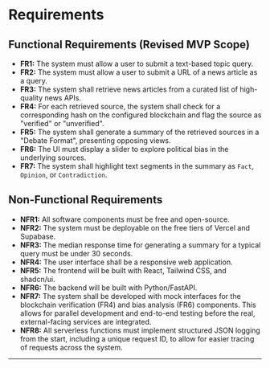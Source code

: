 # Requirements

## Functional Requirements (Revised MVP Scope)
*   **FR1:** The system must allow a user to submit a text-based topic query.
*   **FR2:** The system must allow a user to submit a URL of a news article as a query.
*   **FR3:** The system shall retrieve news articles from a curated list of high-quality news APIs.
*   **FR4:** For each retrieved source, the system shall check for a corresponding hash on the configured blockchain and flag the source as "verified" or "unverified".
*   **FR5:** The system shall generate a summary of the retrieved sources in a "Debate Format", presenting opposing views.
*   **FR6:** The UI must display a slider to explore political bias in the underlying sources.
*   **FR7:** The system shall highlight text segments in the summary as `Fact`, `Opinion`, or `Contradiction`.

## Non-Functional Requirements
*   **NFR1:** All software components must be free and open-source.
*   **NFR2:** The system must be deployable on the free tiers of Vercel and Supabase.
*   **NFR3:** The median response time for generating a summary for a typical query must be under 30 seconds.
*   **NFR4:** The user interface shall be a responsive web application.
*   **NFR5:** The frontend will be built with React, Tailwind CSS, and shadcn/ui.
*   **NFR6:** The backend will be built with Python/FastAPI.
*   **NFR7:** The system shall be developed with mock interfaces for the blockchain verification (FR4) and bias analysis (FR6) components. This allows for parallel development and end-to-end testing before the real, external-facing services are integrated.
*   **NFR8:** All serverless functions must implement structured JSON logging from the start, including a unique request ID, to allow for easier tracing of requests across the system.

---
